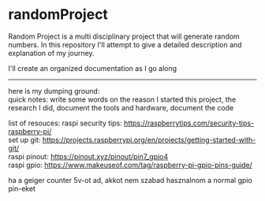 # randomProject
Random Project is a multi disciplinary project that will generate random numbers. In this repository I'll attempt to give a detailed description and explanation of my journey.

I'll create an organized documentation as I go along

---

here is my dumping ground:<br>
quick notes:
write some words on the reason I started this project, the research I did, document the tools and hardware, document the code

list of resouces:
raspi security tips: https://raspberrytips.com/security-tips-raspberry-pi/</br>
set up git: https://projects.raspberrypi.org/en/projects/getting-started-with-git/</br>
raspi pinout: https://pinout.xyz/pinout/pin7_gpio4</br>
raspi gpio: https://www.makeuseof.com/tag/raspberry-pi-gpio-pins-guide/

ha a geiger counter 5v-ot ad, akkot nem szabad hasznalnom a normal gpio pin-eket



